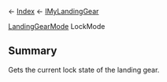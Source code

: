 ← [Index](Api-Index) ← [IMyLandingGear](SpaceEngineers.Game.ModAPI.Ingame.IMyLandingGear)

[LandingGearMode](SpaceEngineers.Game.ModAPI.Ingame.LandingGearMode) LockMode

## Summary

Gets the current lock state of the landing gear.

